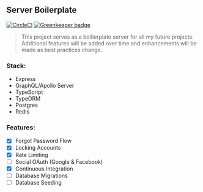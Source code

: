 ## Server Boilerplate

[![CircleCI](https://circleci.com/gh/malimichael/ts-server-boilerplate/tree/master.svg?style=svg)](https://circleci.com/gh/malimichael/ts-server-boilerplate/tree/master) [![Greenkeeper badge](https://badges.greenkeeper.io/malimichael/ts-server-boilerplate.svg)](https://greenkeeper.io/)

> This project serves as a bolilerplate server for all my future projects. Additional features will be added over time and enhancements will be made as best practices change.

### Stack:

- Express
- GraphQL/Apollo Server
- TypeScript
- TypeORM
- Postgres
- Redis

### Features:

- [x] Forgot Password Flow
- [x] Locking Accounts
- [x] Rate Limiting
- [ ] Social OAuth (Google & Facebook)
- [x] Continuous Integration
- [ ] Database Migrations
- [ ] Database Seeding
